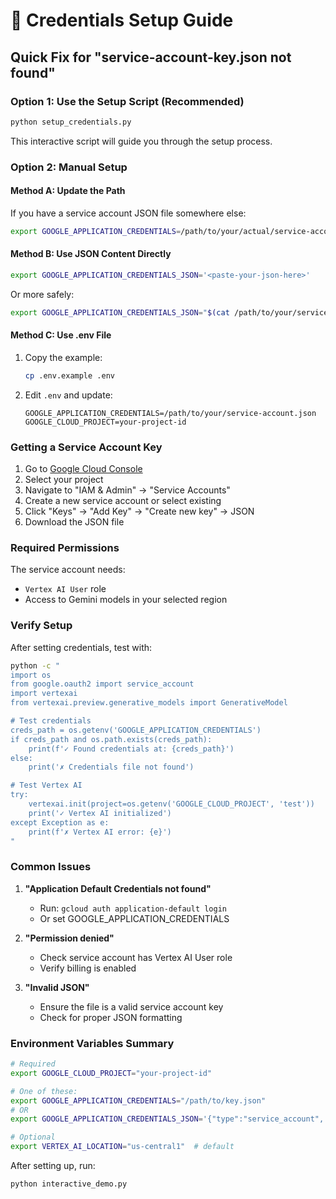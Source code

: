 # 🔐 Credentials Setup Guide

## Quick Fix for "service-account-key.json not found"

### Option 1: Use the Setup Script (Recommended)
```bash
python setup_credentials.py
```
This interactive script will guide you through the setup process.

### Option 2: Manual Setup

#### Method A: Update the Path
If you have a service account JSON file somewhere else:
```bash
export GOOGLE_APPLICATION_CREDENTIALS=/path/to/your/actual/service-account.json
```

#### Method B: Use JSON Content Directly
```bash
export GOOGLE_APPLICATION_CREDENTIALS_JSON='<paste-your-json-here>'
```

Or more safely:
```bash
export GOOGLE_APPLICATION_CREDENTIALS_JSON="$(cat /path/to/your/service-account.json)"
```

#### Method C: Use .env File
1. Copy the example:
   ```bash
   cp .env.example .env
   ```

2. Edit `.env` and update:
   ```
   GOOGLE_APPLICATION_CREDENTIALS=/path/to/your/service-account.json
   GOOGLE_CLOUD_PROJECT=your-project-id
   ```

### Getting a Service Account Key

1. Go to [Google Cloud Console](https://console.cloud.google.com)
2. Select your project
3. Navigate to "IAM & Admin" → "Service Accounts"
4. Create a new service account or select existing
5. Click "Keys" → "Add Key" → "Create new key" → JSON
6. Download the JSON file

### Required Permissions
The service account needs:
- `Vertex AI User` role
- Access to Gemini models in your selected region

### Verify Setup
After setting credentials, test with:
```bash
python -c "
import os
from google.oauth2 import service_account
import vertexai
from vertexai.preview.generative_models import GenerativeModel

# Test credentials
creds_path = os.getenv('GOOGLE_APPLICATION_CREDENTIALS')
if creds_path and os.path.exists(creds_path):
    print(f'✓ Found credentials at: {creds_path}')
else:
    print('✗ Credentials file not found')

# Test Vertex AI
try:
    vertexai.init(project=os.getenv('GOOGLE_CLOUD_PROJECT', 'test'))
    print('✓ Vertex AI initialized')
except Exception as e:
    print(f'✗ Vertex AI error: {e}')
"
```

### Common Issues

1. **"Application Default Credentials not found"**
   - Run: `gcloud auth application-default login`
   - Or set GOOGLE_APPLICATION_CREDENTIALS

2. **"Permission denied"**
   - Check service account has Vertex AI User role
   - Verify billing is enabled

3. **"Invalid JSON"**
   - Ensure the file is a valid service account key
   - Check for proper JSON formatting

### Environment Variables Summary
```bash
# Required
export GOOGLE_CLOUD_PROJECT="your-project-id"

# One of these:
export GOOGLE_APPLICATION_CREDENTIALS="/path/to/key.json"
# OR
export GOOGLE_APPLICATION_CREDENTIALS_JSON='{"type":"service_account",...}'

# Optional
export VERTEX_AI_LOCATION="us-central1"  # default
```

After setting up, run:
```bash
python interactive_demo.py
```